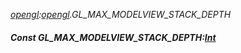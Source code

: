 _[opengl](../../modules/opengl/opengl-module.md):[opengl](../../modules/opengl/opengl-module.md).GL\_MAX\_MODELVIEW\_STACK\_DEPTH_
##### Const GL\_MAX\_MODELVIEW\_STACK\_DEPTH:[Int](../../modules/wonkey/wonkey-types-int.md)
